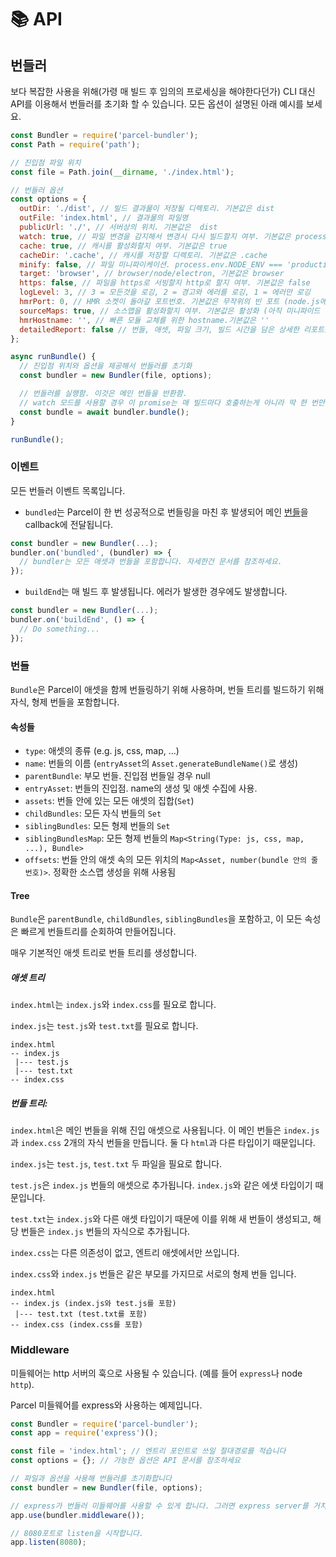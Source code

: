 # 📚 API

## 번들러

보다 복잡한 사용을 위해(가령 매 빌드 후 임의의 프로세싱을 해야한다던가) CLI 대신 API를 이용해서 번들러를 초기화 할 수 있습니다.
모든 옵션이 설명된 아래 예시를 보세요.
```js
const Bundler = require('parcel-bundler');
const Path = require('path');

// 진입점 파일 위치
const file = Path.join(__dirname, './index.html');

// 번들러 옵션
const options = {
  outDir: './dist', // 빌드 결과물이 저장될 디렉토리. 기본값은 dist
  outFile: 'index.html', // 결과물의 파일명
  publicUrl: './', // 서버상의 위치. 기본값은  dist
  watch: true, // 파일 변경을 감지해서 변경시 다시 빌드할지 여부. 기본값은 process.env.NODE_ENV !== 'production'
  cache: true, // 캐시를 활성화할지 여부. 기본값은 true
  cacheDir: '.cache', // 캐시를 저장할 디렉토리. 기본값은 .cache
  minify: false, // 파일 미니파이케이션. process.env.NODE_ENV === 'production'면 활성화됨.
  target: 'browser', // browser/node/electron, 기본값은 browser
  https: false, // 파일을 https로 서빙할지 http로 할지 여부. 기본값은 false
  logLevel: 3, // 3 = 모든것을 로깅, 2 = 경고와 에러를 로깅, 1 = 에러만 로깅
  hmrPort: 0, // HMR 소켓이 돌아갈 포트번호. 기본값은 무작위의 빈 포트 (node.js에서 0은 무작위의 빈 포트로 배정됨)
  sourceMaps: true, // 소스맵을 활성화할지 여부. 기본값은 활성화 (아직 미니파이드 빌드에선 지원되지 않음)
  hmrHostname: '', // 빠른 모듈 교체를 위한 hostname.기본값은 ''
  detailedReport: false // 번들, 애셋, 파일 크기, 빌드 시간을 담은 상세한 리포트를 출력. 기본값은 false. 리포트는 오직 watch가 비활성일때만 출력됨
};

async runBundle() {
  // 진입점 위치와 옵션을 제공해서 번들러를 초기화
  const bundler = new Bundler(file, options);

  // 번들러를 실행함. 이것은 메인 번들을 반환함.
  // watch 모드를 사용할 경우 이 promise는 매 빌드마다 호출하는게 아니라 딱 한 번만 호출하고 이벤트를 사용할 것
  const bundle = await bundler.bundle();
}

runBundle();
```

### 이벤트

모든 번들러 이벤트 목록입니다.

* `bundled`는 Parcel이 한 번 성공적으로 번들링을 마친 후 발생되어 메인 [번들](#번들)을 callback에 전달됩니다.
```js
const bundler = new Bundler(...);
bundler.on('bundled', (bundler) => {
  // bundler는 모든 애셋과 번들을 포함합니다. 자세한건 문서를 참조하세요.
});
```

* `buildEnd`는 매 빌드 후 발생됩니다. 에러가 발생한 경우에도 발생합니다.
```js
const bundler = new Bundler(...);
bundler.on('buildEnd', () => {
  // Do something...
});
```

### 번들

`Bundle`은 Parcel이 애셋을 함께 번들링하기 위해 사용하며, 번들 트리를 빌드하기 위해 자식, 형제 번들을 포함합니다.

#### 속성들

* `type`: 애셋의 종류 (e.g. js, css, map, ...)
* `name`: 번들의 이름 (`entryAsset`의 `Asset.generateBundleName()`로 생성)
* `parentBundle`: 부모 번들. 진입점 번들일 경우 null
* `entryAsset`: 번들의 진입점. name의 생성 및 애셋 수집에 사용.
* `assets`: 번들 안에 있는 모든 애셋의 집합(`Set`)
* `childBundles`: 모든 자식 번들의 `Set`
* `siblingBundles`: 모든 형제 번들의 `Set`
* `siblingBundlesMap`: 모든 형제 번들의 `Map<String(Type: js, css, map, ...), Bundle>`
* `offsets`: 번들 안의 애셋 속의 모든 위치의 `Map<Asset, number(bundle 안의 줄 번호)>`. 정확한 소스맵 생성을 위해 사용됨

#### Tree

`Bundle`은 `parentBundle`, `childBundles`, `siblingBundles`을 포함하고, 이 모든 속성은 빠르게 번들트리를 순회하여 만들어집니다.


매우 기본적인 애셋 트리로 번들 트리를 생성합니다.

##### 애셋 트리

`index.html`는 `index.js`와 `index.css`를 필요로 합니다.

`index.js`는 `test.js`와 `test.txt`를 필요로 합니다.

```Text
index.html
-- index.js
 |--- test.js
 |--- test.txt
-- index.css
```

##### 번들 트리:

`index.html`은 메인 번들을 위해 진입 애셋으로 사용됩니다. 이 메인 번들은 `index.js`과 `index.css` 2개의 자식 번들을 만듭니다. 둘 다 `html`과 다른 타입이기 때문입니다.

`index.js`는 `test.js`, `test.txt` 두 파일을 필요로 합니다.

`test.js`은 `index.js` 번들의 애셋으로 추가됩니다. `index.js`와 같은 에샛 타입이기 때문입니다.

`test.txt`는 `index.js`와 다른 애셋 타입이기 때문에 이를 위해 새 번들이 생성되고, 해당 번들은 `index.js` 번들의 자식으로 추가됩니다.

`index.css`는 다른 의존성이 없고, 엔트리 애셋에서만 쓰입니다.

`index.css`와 `index.js` 번들은 같은 부모를 가지므로 서로의 형제 번들 입니다.

```Text
index.html
-- index.js (index.js와 test.js를 포함)
 |--- test.txt (test.txt를 포함)
-- index.css (index.css를 포함)
```

### Middleware

미들웨어는 http 서버의 훅으로 사용될 수 있습니다. (예를 들어 `express`나 node `http`).

Parcel 미들웨어를 express와 사용하는 예제입니다.
```js
const Bundler = require('parcel-bundler');
const app = require('express')();

const file = 'index.html'; // 엔트리 포인트로 쓰일 절대경로를 적습니다
const options = {}; // 가능한 옵션은 API 문서를 참조하세요

// 파일과 옵션을 사용해 번들러를 초기화합니다
const bundler = new Bundler(file, options);

// express가 번들러 미들웨어를 사용할 수 있게 합니다. 그러면 express server를 거치는 매 요청을 Parcel이 처리할 것입니다.
app.use(bundler.middleware());

// 8080포트로 listen을 시작합니다.
app.listen(8080);
```
